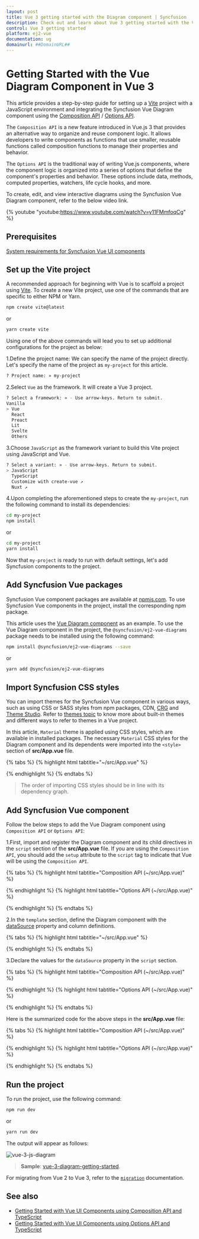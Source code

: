 ```yaml
---
layout: post
title: Vue 3 getting started with the Diagram component | Syncfusion
description: Check out and learn about Vue 3 getting started with the Vue Diagram component of Syncfusion Essential JS 2 and more details.
control: Vue 3 getting started
platform: ej2-vue
documentation: ug
domainurl: ##DomainURL##
---
```


# Getting Started with the Vue Diagram Component in Vue 3

This article provides a step-by-step guide for setting up a [Vite](https://vitejs.dev/) project with a JavaScript environment and integrating the Syncfusion Vue Diagram component using the [Composition API](https://vuejs.org/guide/introduction.html#composition-api) / [Options API](https://vuejs.org/guide/introduction.html#options-api).

The `Composition API` is a new feature introduced in Vue.js 3 that provides an alternative way to organize and reuse component logic. It allows developers to write components as functions that use smaller, reusable functions called composition functions to manage their properties and behavior.

The `Options API` is the traditional way of writing Vue.js components, where the component logic is organized into a series of options that define the component's properties and behavior. These options include data, methods, computed properties, watchers, life cycle hooks, and more.

To create, edit, and view interactive diagrams using the Syncfusion Vue Diagram component, refer to the below video link.

{% youtube "youtube:https://www.youtube.com/watch?v=y11FMmfoqCg" %}

## Prerequisites

[System requirements for Syncfusion Vue UI components](https://ej2.syncfusion.com/vue/documentation/system-requirements/)

## Set up the Vite project

A recommended approach for beginning with Vue is to scaffold a project using [Vite](https://vitejs.dev/). To create a new Vite project, use one of the commands that are specific to either NPM or Yarn.

```bash
npm create vite@latest
```

or

```bash
yarn create vite
```

Using one of the above commands will lead you to set up additional configurations for the project as below:

1.Define the project name: We can specify the name of the project directly. Let's specify the name of the project as `my-project` for this article.

```bash
? Project name: » my-project
```

2.Select `Vue` as the framework. It will create a Vue 3 project.

```bash
? Select a framework: » - Use arrow-keys. Return to submit.
Vanilla
> Vue
  React
  Preact
  Lit
  Svelte
  Others
```

3.Choose `JavaScript` as the framework variant to build this Vite project using JavaScript and Vue.

```bash
? Select a variant: » - Use arrow-keys. Return to submit.
> JavaScript
  TypeScript
  Customize with create-vue ↗
  Nuxt ↗
```

4.Upon completing the aforementioned steps to create the `my-project`, run the following command to install its dependencies:

```bash
cd my-project
npm install
```

or

```bash
cd my-project
yarn install
```

Now that `my-project` is ready to run with default settings, let's add Syncfusion components to the project.

## Add Syncfusion Vue packages

Syncfusion Vue component packages are available at [npmjs.com](https://www.npmjs.com/search?q=ej2-vue). To use Syncfusion Vue components in the project, install the corresponding npm package.

This article uses the [Vue Diagram component](https://www.syncfusion.com/vue-components/vue-diagram) as an example. To use the Vue Diagram component in the project, the `@syncfusion/ej2-vue-diagrams` package needs to be installed using the following command:

```bash
npm install @syncfusion/ej2-vue-diagrams --save
```

or

```bash
yarn add @syncfusion/ej2-vue-diagrams
```

## Import Syncfusion CSS styles

You can import themes for the Syncfusion Vue component in various ways, such as using CSS or SASS styles from npm packages, CDN, [CRG](https://ej2.syncfusion.com/javascript/documentation/common/custom-resource-generator/) and [Theme Studio](https://ej2.syncfusion.com/vue/documentation/appearance/theme-studio/). Refer to [themes topic](https://ej2.syncfusion.com/vue/documentation/appearance/theme/) to know more about built-in themes and different ways to refer to themes in a Vue project.

In this article, `Material` theme is applied using CSS styles, which are available in installed packages. The necessary `Material` CSS styles for the Diagram component and its dependents were imported into the `<style>` section of **src/App.vue** file.

{% tabs %}
{% highlight html tabtitle="~/src/App.vue" %}

<style>
    @import "../node_modules/@syncfusion/ej2-base/styles/material.css";
    @import "../node_modules/@syncfusion/ej2-navigations/styles/material.css";
    @import "../node_modules/@syncfusion/ej2-buttons/styles/material.css";
    @import "../node_modules/@syncfusion/ej2-inputs/styles/material.css";
    @import "../node_modules/@syncfusion/ej2-popups/styles/material.css";
    @import "../node_modules/@syncfusion/ej2-vue-diagrams/styles/material.css";
</style>

{% endhighlight %}
{% endtabs %}

> The order of importing CSS styles should be in line with its dependency graph.

## Add Syncfusion Vue component

Follow the below steps to add the Vue Diagram component using `Composition API` or `Options API`:

1.First, import and register the Diagram component and its child directives in the `script` section of the **src/App.vue** file. If you are using the `Composition API`, you should add the `setup` attribute to the `script` tag to indicate that Vue will be using the `Composition API`.

{% tabs %}
{% highlight html tabtitle="Composition API (~/src/App.vue)" %}

<script setup>
  import { DiagramComponent as EjsDiagram, NodesDirective as ENodes, NodeDirective as ENode, ConnectorsDirective as EConnectors, ConnectorDirective as EConnector,NodeAnnotationsDirective as ENodeAnnotations, NodeAnnotationDirective as ENodeAnnotation, ConnectorAnnotationsDirective as EConnectorAnnotations,ConnectorAnnotationDirective as EConnectorAnnotation} from '@syncfusion/ej2-vue-diagrams';
</script>

{% endhighlight %}
{% highlight html tabtitle="Options API (~/src/App.vue)" %}

<script>
 import { DiagramComponent, NodesDirective, NodeDirective, ConnectorsDirective, ConnectorDirective,NodeAnnotationsDirective, NodeAnnotationDirective, ConnectorAnnotationsDirective,ConnectorAnnotationDirective } from '@syncfusion/ej2-vue-diagrams';
//Component registration
export default {
  name: "App",
  components: {
      "ejs-diagram": DiagramComponent,
      "e-nodes": NodesDirective,
      "e-node": NodeDirective,
      "e-connectors": ConnectorsDirective,
      "e-connector": ConnectorDirective,
      "e-node-annotations": NodeAnnotationsDirective,
      "e-node-annotation": NodeAnnotationDirective,
      "e-connector-annotations": ConnectorAnnotationsDirective,
      "e-connector-annotation": ConnectorAnnotationDirective
  }
}
</script>

{% endhighlight %}
{% endtabs %}
   
2.In the `template` section, define the Diagram component with the [dataSource](https://ej2.syncfusion.com/vue/documentation/api/diagram#datasourcesettings) property and column definitions.

{% tabs %}
{% highlight html tabtitle="~/src/App.vue" %}

<template>
    <ejs-diagram
        id="diagram"
        ref="diagramInstance"
        :width="width"
        :height="height"
        :layout="layout"
        :dataSourceSettings="dataSourceSettings"
        :getNodeDefaults="getNodeDefaults"
        :getConnectorDefaults="getConnectorDefaults"
        >
    </ejs-diagram>
</template>

{% endhighlight %}
{% endtabs %}

3.Declare the values for the `dataSource` property in the `script` section.

{% tabs %}
{% highlight html tabtitle="Composition API (~/src/App.vue)" %}

<script setup>
const localdata = [
    {
      Name: "Elizabeth",
      Role: "Editor",
    },
    {
      Name: "Christina",
      ReportingPerson: "Elizabeth",
      Role: "Managing Editor",
    },
    {
      Name: "Yoshi",
      ReportingPerson: "Christina",
      Role: "Assistant Editor",
    },
    {
      Name: "Philip",
      ReportingPerson: "Christina",
      Role: "Copy Editor",
    },
    {
      Name: "Yang",
      ReportingPerson: "Elizabeth",
      Role: "Bussiness Editor",
    },
    {
      Name: "Roland",
      ReportingPerson: "Yang",
      Role: "Assistant Editor",
    },
    {
      Name: "Yvonne",
      ReportingPerson: "Yang",
      Role: "Editorial Assistant",
    },
];
</script>

{% endhighlight %}
{% highlight html tabtitle="Options API (~/src/App.vue)" %}

<script>
data() {
  return {
    localdata:[
      {
      Name: "Elizabeth",
      Role: "Editor",
    },
    {
      Name: "Christina",
      ReportingPerson: "Elizabeth",
      Role: "Managing Editor",
    },
    {
      Name: "Yoshi",
      ReportingPerson: "Christina",
      Role: "Assistant Editor",
    },
    {
      Name: "Philip",
      ReportingPerson: "Christina",
      Role: "Copy Editor",
    },
    {
      Name: "Yang",
      ReportingPerson: "Elizabeth",
      Role: "Bussiness Editor",
    },
    {
      Name: "Roland",
      ReportingPerson: "Yang",
      Role: "Assistant Editor",
    },
    {
      Name: "Yvonne",
      ReportingPerson: "Yang",
      Role: "Editorial Assistant",
    },
    ],
  };
}
</script>

{% endhighlight %}
{% endtabs %}

Here is the summarized code for the above steps in the **src/App.vue** file:

{% tabs %}
{% highlight html tabtitle="Composition API (~/src/App.vue)" %}

<template>
  <ejs-diagram
        id="diagram"
        :width="width"
        :height="height"
        :layout="layout"
        :dataSourceSettings="dataSourceSettings"
        :getNodeDefaults="getNodeDefaults"
        :getConnectorDefaults="getConnectorDefaults"
        >
  </ejs-diagram>
</template>

<script setup>
import {DiagramComponent as EjsDiagram,DataBinding,HierarchicalTree,} from "@syncfusion/ej2-vue-diagrams";
import { provide } from "vue";
import { DataManager } from "@syncfusion/ej2-data";
const width="1300px";
const height = "800px";

const localdata = [
    {
      Name: "Elizabeth",
      Role: "Editor",
    },
    {
      Name: "Christina",
      ReportingPerson: "Elizabeth",
      Role: "Managing Editor",
    },
    {
      Name: "Yoshi",
      ReportingPerson: "Christina",
      Role: "Assistant Editor",
    },
    {
      Name: "Philip",
      ReportingPerson: "Christina",
      Role: "Copy Editor",
    },
    {
      Name: "Yang",
      ReportingPerson: "Elizabeth",
      Role: "Bussiness Editor",
    },
    {
      Name: "Roland",
      ReportingPerson: "Yang",
      Role: "Assistant Editor",
    },
    {
      Name: "Yvonne",
      ReportingPerson: "Yang",
      Role: "Editorial Assistant",
    },
  ];
 const getNodeDefaults= (node) => {
          node.height = 60;
          node.width = 150;
          return node;
        };

const getConnectorDefaults= (obj) => {
    obj.type = "Orthogonal";
          obj.style = {
            strokeColor: "#6BA5D7",
            fill: "#6BA5D7",
            strokeWidth: 2,
          };
          obj.targetDecorator = {
            style: {
              fill: "#6BA5D7",
              strokeColor: "#6BA5D7",
            },
          };
          return obj;
};
const layout={
          type: "OrganizationalChart",
        };
const dataSourceSettings= {
          id: "Name",
          parentId: "ReportingPerson",
          dataManager: new DataManager(localdata),
          doBinding: (nodeModel, localdata) => {
            nodeModel.annotations = [
              {
                content: localdata.Name,
                offset: { x: 0.5, y: 0.2 },
                style: { color: "white" },
              },
              {
                content: localdata.Role,
                offset: { x: 0.5, y: 0.7 },
                style: { color: "white" },
              },
            ];
            nodeModel.style = { fill: "#6BA5D7", strokeWidth: 0 };
          },
        };
const diagram = [DataBinding, HierarchicalTree];
provide('diagram', diagram);
</script>

<style>
    @import "../node_modules/@syncfusion/ej2-base/styles/material.css";
    @import "../node_modules/@syncfusion/ej2-navigations/styles/material.css";
    @import "../node_modules/@syncfusion/ej2-buttons/styles/material.css";
    @import "../node_modules/@syncfusion/ej2-inputs/styles/material.css";
    @import "../node_modules/@syncfusion/ej2-popups/styles/material.css";
    @import "../node_modules/@syncfusion/ej2-vue-diagrams/styles/material.css";
</style>

{% endhighlight %}
{% highlight html tabtitle="Options API (~/src/App.vue)" %}

<template>
     <ejs-diagram
      id="diagram"
      :width="width"
      :height="height"
      :getNodeDefaults="getNodeDefaults"
      :getConnectorDefaults="getConnectorDefaults"
      :layout="layout"
      :dataSourceSettings="dataSourceSettings"
    >
    </ejs-diagram>
</template>

<script>
  import {DiagramComponent,DataBinding, HierarchicalTree,} from "@syncfusion/ej2-vue-diagrams";
  import { DataManager } from "@syncfusion/ej2-data";
  // Component registration
  export default {
    name: "App",
    // Declaring component and its directives
    components: {
      'ejs-diagram': DiagramComponent,
    },
    // Bound properties declarations
    data() {
      return {
        data:[
            {
            Name: "Elizabeth",
            Role: "Editor",
            },
            {
            Name: "Christina",
            ReportingPerson: "Elizabeth",
            Role: "Managing Editor",
            },
            {
            Name: "Yoshi",
            ReportingPerson: "Christina",
            Role: "Assistant Editor",
            },
            {
            Name: "Philip",
            ReportingPerson: "Christina",
            Role: "Copy Editor",
            },
            {
            Name: "Yang",
            ReportingPerson: "Elizabeth",
            Role: "Bussiness Editor",
            },
            {
            Name: "Roland",
            ReportingPerson: "Yang",
            Role: "Assistant Editor",
            },
            {
            Name: "Yvonne",
            ReportingPerson: "Yang",
            Role: "Editorial Assistant",
            },
        ],
        width: "1300px",
        height: "800px",
        getNodeDefaults: (node) => {
          node.height = 60;
          node.width = 150;
          return node;
        },
        getConnectorDefaults: (obj) => {
          obj.type = "Orthogonal";
          obj.style = {
            strokeColor: "#6BA5D7",
            fill: "#6BA5D7",
            strokeWidth: 2,
          };
          obj.targetDecorator = {
            style: {
              fill: "#6BA5D7",
              strokeColor: "#6BA5D7",
            },
          };
          return obj;
        },
        layout: {
          type: "OrganizationalChart",
        },
        dataSourceSettings: {
          id: "Name",
          parentId: "ReportingPerson",
          dataManager: new DataManager(localdata),
          doBinding: (nodeModel, localdata) => {
            nodeModel.annotations = [
              {
                content: localdata.Name,
                offset: { x: 0.5, y: 0.2 },
                style: { color: "white" },
              },
              {
                content: localdata.Role,
                offset: { x: 0.5, y: 0.7 },
                style: { color: "white" },
              },
            ];
            nodeModel.style = { fill: "#6BA5D7", strokeWidth: 0 };
          },
        },
      };
    }
  };
</script>

<style>
    @import "../node_modules/@syncfusion/ej2-base/styles/material.css";
    @import "../node_modules/@syncfusion/ej2-inputs/styles/material.css";
    @import "../node_modules/@syncfusion/ej2-vue-diagrams/styles/material.css";
    @import "../node_modules/@syncfusion/ej2-navigations/styles/material.css";
</style>

{% endhighlight %}
{% endtabs %}

## Run the project

To run the project, use the following command:

```bash
npm run dev
```

or

```bash
yarn run dev
```

The output will appear as follows:

![vue-3-js-diagram](./images/vue3-diagram-layout.png)

> **Sample**: [vue-3-diagram-getting-started](https://github.com/SyncfusionExamples/EJ2-Vue3-gettingstarted).

For migrating from Vue 2 to Vue 3, refer to the [`migration`](https://ej2.syncfusion.com/vue/documentation/getting-started/vue3-tutorial/#migration-from-vue-2-to-vue-3) documentation.

## See also

* [Getting Started with Vue UI Components using Composition API and TypeScript](../getting-started/vue-3-ts-composition.md)
* [Getting Started with Vue UI Components using Options API and TypeScript](../getting-started/vue-3-ts-options.md)
